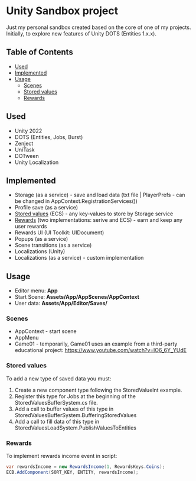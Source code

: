 Unity Sandbox project
===

Just my personal sandbox created based on the core of one of my projects. Initially, to explore new features of Unity DOTS (Entities 1.x.x).

## Table of Contents
- [Used](#used)
- [Implemented](#implemented)
- [Usage](#usage)
  - [Scenes](#scenes)
  - [Stored values](#stored-values)
  - [Rewards](#rewards)

Used
---
- Unity 2022
- DOTS (Entities, Jobs, Burst)
- Zenject
- UniTask
- DOTween
- Unity Localization

Implemented
---
- Storage (as a service) - save and load data (txt file | PlayerPrefs - can be changed in AppContext.RegistrationServices())
- Profile save (as a service)
- [Stored values](#stored-values) (ECS) - any key-values to store by Storage service
- [Rewards](#rewards) (two implementations: serive and ECS) - earn and keep any user rewards
- Rewards UI (UI Toolkit: UIDocument)
- Popups (as a service)
- Scene transitions (as a service)
- Localizations (Unity)
- Localizations (as a service) - custom implementation

Usage
---
- Editor menu: **App**
- Start Scene: **Assets/App/AppScenes/AppContext**
- User data: **Assets/App/Editor/Saves/**

### Scenes
- AppContext - start scene
- AppMenu
- Game01 - temporarily, Game01 uses an example from a third-party educational project: https://www.youtube.com/watch?v=IO6_6Y_YUdE

### Stored values
To add a new type of saved data you must:
1. Create a new component type following the StoredValueInt example.
2. Register this type for Jobs at the beginning of the StoredValuesBufferSystem.cs file.
3. Add a call to buffer values of this type in StoredValuesBufferSystem.BufferingStoredValues
4. Add a call to fill data of this type in StoredValuesLoadSystem.PublishValuesToEntities

### Rewards
To implement rewards income event in script:

```csharp
var rewardsIncome = new RewardsIncome(1, RewardsKeys.Coins);
ECB.AddComponent(SORT_KEY, ENTITY, rewardsIncome);
```

